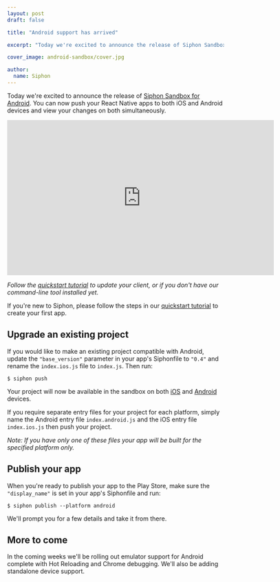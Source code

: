 ```yaml
---
layout: post
draft: false

title: "Android support has arrived"

excerpt: "Today we're excited to announce the release of Siphon Sandbox for Android. You can now push your React Native apps to both iOS and Android devices and view your changes on both simultaneously."

cover_image: android-sandbox/cover.jpg

author:
  name: Siphon
---
```


Today we're excited to announce the release of [Siphon Sandbox for Android](https://getsiphon.com/a). You can now push your React Native apps to both iOS and Android devices and view your changes on both simultaneously.

<iframe width="620" height="360" src="https://www.youtube.com/embed/-KZaflS-Lk8" frameborder="0"> </iframe>

*Follow the [quickstart tutorial](https://getsiphon.com/docs/quickstart/) to update your client, or if you don't have our command-line tool installed yet.*

If you're new to Siphon, please follow the steps in our [quickstart tutorial](https://getsiphon.com/docs/quickstart/) to create your first app.

## Upgrade an existing project

If you would like to make an existing project compatible with Android, update the `"base_version"` parameter in your app's Siphonfile to `"0.4"` and rename the `index.ios.js` file to `index.js`. Then run:

`$ siphon push`

Your project will now be available in the sandbox on both [iOS](https://getsiphon.com/i) and [Android](https://getsiphon.com/a) devices.

If you require separate entry files for your project for each platform, simply name the Android entry file `index.android.js` and the iOS entry file `index.ios.js` then push your project.

*Note: If you have only one of these files your app will be built for the specified platform only.*

## Publish your app

When you're ready to publish your app to the Play Store, make sure the `"display_name"` is set in your app's Siphonfile and run:

`$ siphon publish --platform android`

We'll prompt you for a few details and take it from there.

## More to come

In the coming weeks we'll be rolling out emulator support for Android complete with Hot Reloading and Chrome debugging. We'll also be adding standalone device support.
